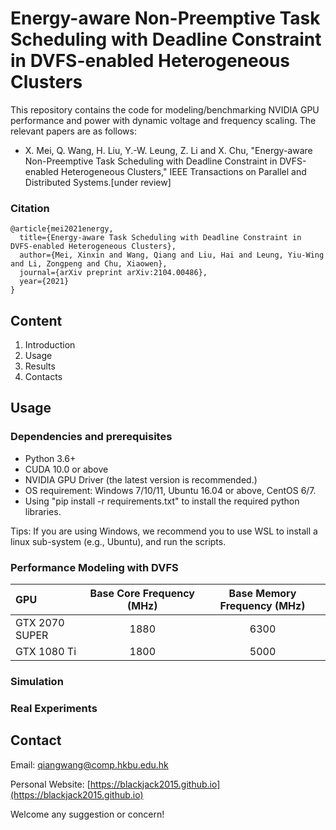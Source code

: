 # Energy-aware Non-Preemptive Task Scheduling with Deadline Constraint in DVFS-enabled Heterogeneous Clusters

This repository contains the code for modeling/benchmarking NVIDIA GPU performance and power with dynamic voltage and frequency scaling. The relevant papers are as follows:
+ X. Mei, Q. Wang, H. Liu, Y.-W. Leung, Z. Li and X. Chu, "Energy-aware Non-Preemptive Task Scheduling with Deadline Constraint in DVFS-enabled Heterogeneous Clusters," IEEE Transactions on Parallel and Distributed Systems.[under review]

### Citation
```
@article{mei2021energy,
  title={Energy-aware Task Scheduling with Deadline Constraint in DVFS-enabled Heterogeneous Clusters},
  author={Mei, Xinxin and Wang, Qiang and Liu, Hai and Leung, Yiu-Wing and Li, Zongpeng and Chu, Xiaowen},
  journal={arXiv preprint arXiv:2104.00486},
  year={2021}
}
```

## Content
1. Introduction
2. Usage
3. Results
4. Contacts

## Usage
### Dependencies and prerequisites
+ Python 3.6+
+ CUDA 10.0 or above
+ NVIDIA GPU Driver (the latest version is recommended.)
+ OS requirement: Windows 7/10/11, Ubuntu 16.04 or above, CentOS 6/7.
+ Using "pip install -r requirements.txt" to install the required python libraries.

Tips: If you are using Windows, we recommend you to use WSL to install a linux sub-system (e.g., Ubuntu), and run the scripts. 

### Performance Modeling with DVFS
GPU|Base Core Frequency (MHz)|Base Memory Frequency (MHz)
:--|:--:|:--:
GTX 2070 SUPER | 1880 | 6300 
GTX 1080 Ti | 1800 | 5000

### Simulation


### Real Experiments

## Contact
Email: [qiangwang@comp.hkbu.edu.hk](mainto:qiangwang@comp.hkbu.edu.hk)

Personal Website: [https://blackjack2015.github.io](https://blackjack2015.github.io)

Welcome any suggestion or concern!
